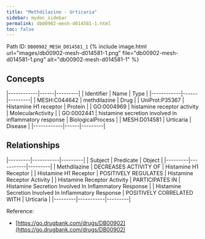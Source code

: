 ```yaml
---
title: "Methdilazine - Urticaria"
sidebar: mydoc_sidebar
permalink: db00902-mesh-d014581-1.html
toc: false 
---
```



Path ID: `DB00902_MESH_D014581_1`
{% include image.html url="images/db00902-mesh-d014581-1.png" file="db00902-mesh-d014581-1.png" alt="db00902-mesh-d014581-1" %}

## Concepts

|------------|------|---------|
| Identifier | Name | Type    |
|------------|------|---------|
| MESH:C044642 | methdilazine | Drug |
| UniProt:P35367 | Histamine H1 receptor | Protein |
| GO:0004969 | histamine receptor activity | MolecularActivity |
| GO:0002441 | histamine secretion involved in inflammatory response | BiologicalProcess |
| MESH:D014581 | Urticaria | Disease |
|------------|------|---------|

## Relationships

|---------|-----------|---------|
| Subject | Predicate | Object  |
|---------|-----------|---------|
| Methdilazine | DECREASES ACTIVITY OF | Histamine H1 Receptor |
| Histamine H1 Receptor | POSITIVELY REGULATES | Histamine Receptor Activity |
| Histamine Receptor Activity | PARTICIPATES IN | Histamine Secretion Involved In Inflammatory Response |
| Histamine Secretion Involved In Inflammatory Response | POSITIVELY CORRELATED WITH | Urticaria |
|---------|-----------|---------|

Reference: 
  - [https://go.drugbank.com/drugs/DB00902](https://go.drugbank.com/drugs/DB00902)
